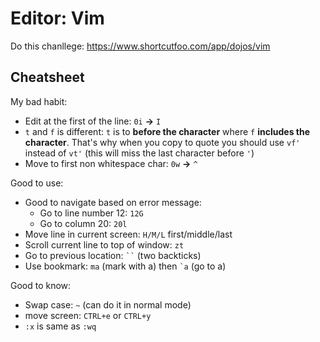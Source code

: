 # Editor: Vim

Do this chanllege: https://www.shortcutfoo.com/app/dojos/vim

## Cheatsheet

My bad habit:
- Edit at the first of the line: `0i` **->** `I`
- `t` and `f` is different: `t` is to **before the character** where `f` **includes the character**. That's why when you copy to quote you should use `vf'` instead of `vt'` (this will miss the last character before `'`)
- Move to first non whitespace char: `0w` **->** `^`


Good to use:
- Good to navigate based on error message:
  - Go to line number 12: `12G`
  - Go to column 20: `20l`
- Move line in current screen: `H/M/L` first/middle/last
- Scroll current line to top of window: `zt`
- Go to previous location: <code>``</code> (two backticks)
- Use bookmark: `ma` (mark with a) then <code>`a</code> (go to a)

Good to know:
- Swap case: `~` (can do it in normal mode)
- move screen: `CTRL+e` or `CTRL+y`
- `:x` is same as `:wq`
